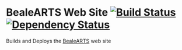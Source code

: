 BealeARTS Web Site [![Build Status](https://travis-ci.org/bealearts/bealearts.co.uk.png?branch=master)](https://travis-ci.org/bealearts/bealearts.co.uk) [![Dependency Status](https://david-dm.org/bealearts/bealearts.co.uk.png)](https://david-dm.org/bealearts/bealearts.co.uk)
=================
Builds and Deploys the [BealeARTS](www.bealearts.co.uk) web site

